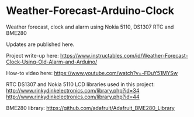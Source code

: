 # Weather-Forecast-Arduino-Clock
Weather forecast, clock and alarm using Nokia 5110, DS1307 RTC and BME280

Updates are published here.

Project write-up here:
https://www.instructables.com/id/Weather-Forecast-Clock-Using-Old-Alarm-and-Arduino/

How-to video here:
https://www.youtube.com/watch?v=-FDuY51MYSw

RTC DS1307 and Nokia 5110 LCD libraries used in this project:
http://www.rinkydinkelectronics.com/library.php?id=34
http://www.rinkydinkelectronics.com/library.php?id=44

BME280 library:
https://github.com/adafruit/Adafruit_BME280_Library
